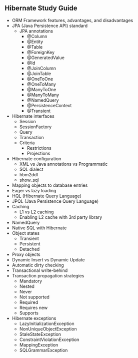 ## Hibernate Study Guide

- ORM Framework features, advantages, and disadvantages
- JPA (Java Persistence API) standard
  - JPA annotations
    - @Column
    - @Entity
    - @Table
    - @ForeignKey
    - @GeneratedValue
    - @Id
    - @JoinColumn
    - @JoinTable
    - @OneToOne
    - @OneToMany
    - @ManyToOne
    - @ManyToMany
    - @NamedQuery
    - @PersistenceContext
    - @Transient
- Hibernate interfaces
  - Session
  - SessionFactory
  - Query
  - Transaction
  - Criteria
    - Restrictions
    - Projections
- Hibernate configuration
  - XML vs Java annotations vs Programmatic
  - SQL dialect
  - hbm2ddl
  - show_sql
- Mapping objects to database entries
- Eager vs lazy loading
- HQL (Hibernate Query Language)
- JPQL (Java Persistence Query Language)
- Caching
  - L1 vs L2 caching
  - Enabling L2 cache with 3rd party library
- NamedQuery
- Native SQL with Hibernate
- Object states
  - Transient
  - Persistent
  - Detached
- Proxy objects
- Dynamic Insert vs Dynamic Update
- Automatic dirty checking
- Transactional write-behind
- Transaction propagation strategies
  - Mandatory
  - Nested
  - Never
  - Not supported
  - Required
  - Requires new
  - Supports
- Hibernate exceptions
  - LazyInitializationException
  - NonUniqueObjectException
  - StaleStateException
  - ConstraintViolationException
  - MappingException
  - SQLGrammarException